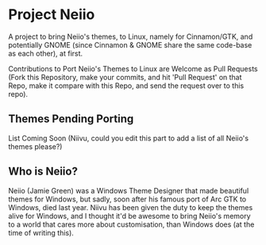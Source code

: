 # Project Neiio
A project to bring Neiio's themes, to Linux, namely for Cinnamon/GTK, and potentially GNOME (since Cinnamon & GNOME share the same code-base as each other), at first.

Contributions to Port Neiio's Themes to Linux are Welcome as Pull Requests (Fork this Repository, make your commits, and hit 'Pull Request' on that Repo, make it compare with this Repo, and send the request over to this repo).

<h2>Themes Pending Porting</h2>
List Coming Soon (Niivu, could you edit this part to add a list of all Neiio's themes please?)

<h2>Who is Neiio?</h2>
Neiio (Jamie Green) was a Windows Theme Designer that made beautiful themes for Windows, but sadly, soon after his famous port of Arc GTK to Windows, died last year. Niivu has been given the duty to keep the themes alive for Windows, and I thought it'd be awesome to bring Neiio's memory to a world that cares more about customisation, than Windows does (at the time of writing this).

